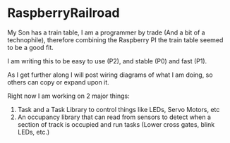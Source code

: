 # RaspberryRailroad
My Son has a train table, I am a programmer by trade (And a bit of a technophile), therefore combining the Raspberry PI the train 
table seemed to be a good fit.

I am writing this to be easy to use (P2), and stable (P0) and fast (P1).

As I get further along I will post wiring diagrams of what I am doing, so others can copy or expand upon it.

Right now I am working on 2 major things:
1. Task and a Task Library to control things like LEDs, Servo Motors, etc
2. An occupancy library that can read from sensors to detect when a section of track is occupied and run tasks (Lower cross gates, blink
LEDs, etc.)
